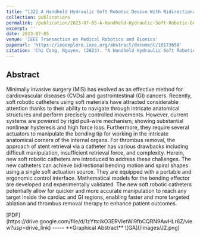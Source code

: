```yaml
---
title: "[J2] A Handheld Hydraulic Soft Robotic Device With Bidirectional Bending End-Effector for Minimally Invasive Surgery"
collection: publications
permalink: /publication/2023-07-05-A-Handheld-Hydraulic-Soft-Robotic-Device-With-Bidirectional-Bending-End-Effector-for-Minimally-Invasive-Surgery
excerpt: ''
date: 2023-07-05
venue: 'IEEE Transaction on Medical Robotics and Bionics'
paperurl: 'https://ieeexplore.ieee.org/abstract/document/10173658'
citation: 'Chi Cong, Nguyen. (2023). "A Handheld Hydraulic Soft Robotic Device With Bidirectional Bending End-Effector for Minimally Invasive Surgery" <i>IEEE Transaction on Medical Robotics and Bionics</i>.'
---
```

**Abstract**
-----
<div class="excerpt-content">
  <p>
Minimally invasive surgery (MIS) has evolved as an effective method for cardiovascular diseases (CVDs) and gastrointestinal (GI) cancers. Recently, soft robotic catheters using soft materials have attracted considerable attention thanks to their ability to navigate through intricate anatomical structures and perform precisely controlled movements. However, current systems are powered by rigid pull-wire mechanism, showing substantial nonlinear hysteresis and high force loss. Furthermore, they require several actuators to manipulate the bending tip for working in the intricate anatomical corners of the internal organs. For thrombus removal, the approach of stent retrieval via a catheter has various drawbacks including difficult manipulation, insufficient retrieval force, and complexity. Herein, new soft robotic catheters are introduced to address these challenges. The new catheters can achieve bidirectional bending motion and spiral shapes using a single soft actuation source. They are equipped with a portable and ergonomic control interface. Mathematical models for the bending effector are developed and experimentally validated. The new soft robotic catheters potentially allow for quicker and more accurate manipulation to reach any target inside the cardiac and GI regions, enabling faster and more targeted ablation and thrombus removal therapy to enhance patient outcomes. 
  </p>
</div>
[PDF](https://drive.google.com/file/d/1zYttcikO3ERVIetWi9fbCQRN9AwHLr6Z/view?usp=drive_link)
-----
**Graphical Abstract**
![GA](/images/J2.png)
